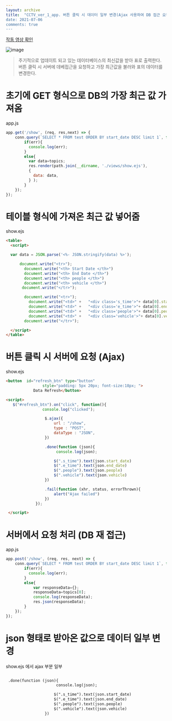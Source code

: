 ```yaml
---
layout: archive
title:  "CCTV_ver_1_app. 버튼 클릭 시 데이터 일부 변경(Ajax 사용하여 DB 접근 요청
date: 2021-07-06
comments: true
---
```



[작동 영상 확인](https://www.youtube.com/watch?v=P29KqUuVSZo)

![image](https://user-images.githubusercontent.com/61939286/124620913-ce352100-deb4-11eb-945c-7898445bf864.png)

> 주기적으로 업데이트 되고 있는 데이터베이스의 최신값을 받아 표로 출력한다.  
버튼 클릭 시 서버에 데베접근을 요청하고 가장 최근값을 불러와 표의 데이터를 변경한다.  
  
  
# 초기에 GET 형식으로 DB의 가장 최근 값 가져옴
app.js
```js
app.get('/show', (req, res,next) => {
    conn.query(`SELECT * FROM test ORDER BY start_date DESC limit 1`, function(err,topics){
        if(err){
          console.log(err);
        }
        else{
          var data=topics;
          res.render(path.join(__dirname, './views/show.ejs'),
          {
            data: data,
          } );
        }
    });
});
```


# 테이블 형식에 가져온 최근 값 넣어줌
show.ejs
```html
<table>
  <script>

  var data = JSON.parse('<%- JSON.stringify(data) %>');

      document.write("<tr>");
        document.write("<th> Start Date </th>")
        document.write("<th> End Date </th>")
        document.write("<th> people </th>")
        document.write("<th> vehicle </th>")
       document.write("</tr>");

        document.write("<tr>");
          document.write("<td>" +	"<div class='s_time'>"+ data[0].start_date+"</div>" + "</td>");
          document.write("<td>" +	"<div class='e_time'>"+ data[0].end_date+"</div>" + "</td>");
          document.write("<td>" +	"<div class='people'>"+ data[0].people+"</div>" + "</td>");
          document.write("<td>" +	"<div class='vehicle'>"+ data[0].vehicle + "</div>" + "</td>");
        document.write("</tr>");

  </script>
</table>
 ```

# 버튼 클릭 시 서버에 요청 (Ajax)
show.ejs
```html
<button  id="refresh_btn" type="button"
				style="padding: 5px 20px; font-size:18px; ">
			Data Refresh</button>
```

```html
<script>
   $("#refresh_btn").on("click", function(){
                console.log("clicked");

                 $.ajax({
                     url : "/show",
                     type : "POST",
                     dataType : "JSON",
                 })

                 .done(function (json){
                      console.log(json);

                     $(".s_time").text(json.start_date)
                     $(".e_time").text(json.end_date)
                     $(".people").text(json.people)
                     $(".vehicle").text(json.vehicle)
                 })

                 .fail(function (xhr, status, errorThrown){
                     alert("Ajax failed")
                 })
             });

 </script>
```

# 서버에서 요청 처리 (DB 재 접근)
app.js
```js
app.post('/show', (req, res, next) => {
    conn.query(`SELECT * FROM test ORDER BY start_date DESC limit 1`, function(err,topics){
        if(err){
          console.log(err);
        }
        else{
            var responseData={};
            responseData=topics[0];
            console.log(responseData);
            res.json(responseData);
        }
    });
});

```

# json 형태로 받아온 값으로 데이터 일부 변경
show.ejs 에서 ajax 부분 일부
```html

 .done(function (json){
                      console.log(json);

                     $(".s_time").text(json.start_date)
                     $(".e_time").text(json.end_date)
                     $(".people").text(json.people)
                     $(".vehicle").text(json.vehicle)
                 })
```











